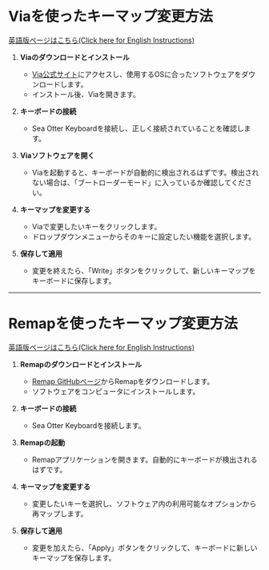 # Viaを使ったキーマップ変更方法
[英語版ページはこちら(Click here for English Instructions)](https://github.com/lofi-instruments/seaotter)

1. **Viaのダウンロードとインストール**  
   - [Via公式サイト](https://caniusevia.com/)にアクセスし、使用するOSに合ったソフトウェアをダウンロードします。  
   - インストール後、Viaを開きます。

2. **キーボードの接続**  
   - Sea Otter Keyboardを接続し、正しく接続されていることを確認します。

3. **Viaソフトウェアを開く**  
   - Viaを起動すると、キーボードが自動的に検出されるはずです。検出されない場合は、「ブートローダーモード」に入っているか確認してください。

4. **キーマップを変更する**  
   - Viaで変更したいキーをクリックします。
   - ドロップダウンメニューからそのキーに設定したい機能を選択します。

5. **保存して適用**  
   - 変更を終えたら、「Write」ボタンをクリックして、新しいキーマップをキーボードに保存します。

---

# Remapを使ったキーマップ変更方法
[英語版ページはこちら(Click here for English Instructions)](https://github.com/lofi-instruments/seaotter)

1. **Remapのダウンロードとインストール**  
   - [Remap GitHubページ](https://github.com/martinus/keyboard)からRemapをダウンロードします。
   - ソフトウェアをコンピュータにインストールします。

2. **キーボードの接続**  
   - Sea Otter Keyboardを接続します。

3. **Remapの起動**  
   - Remapアプリケーションを開きます。自動的にキーボードが検出されるはずです。

4. **キーマップを変更する**  
   - 変更したいキーを選択し、ソフトウェア内の利用可能なオプションから再マップします。

5. **保存して適用**  
   - 変更を加えたら、「Apply」ボタンをクリックして、キーボードに新しいキーマップを保存します。


